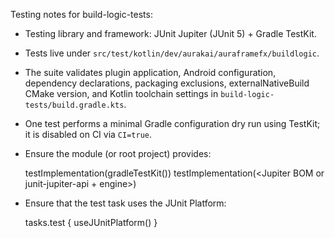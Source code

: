Testing notes for build-logic-tests:

- Testing library and framework: JUnit Jupiter (JUnit 5) + Gradle TestKit.
- Tests live under `src/test/kotlin/dev/aurakai/auraframefx/buildlogic`.
- The suite validates plugin application, Android configuration, dependency declarations, packaging exclusions, externalNativeBuild CMake version, and Kotlin toolchain settings in `build-logic-tests/build.gradle.kts`.
- One test performs a minimal Gradle configuration dry run using TestKit; it is disabled on CI via `CI=true`.
- Ensure the module (or root project) provides:

    testImplementation(gradleTestKit())
    testImplementation(<Jupiter BOM or junit-jupiter-api + engine>)

- Ensure that the test task uses the JUnit Platform:

    tasks.test {
        useJUnitPlatform()
    }